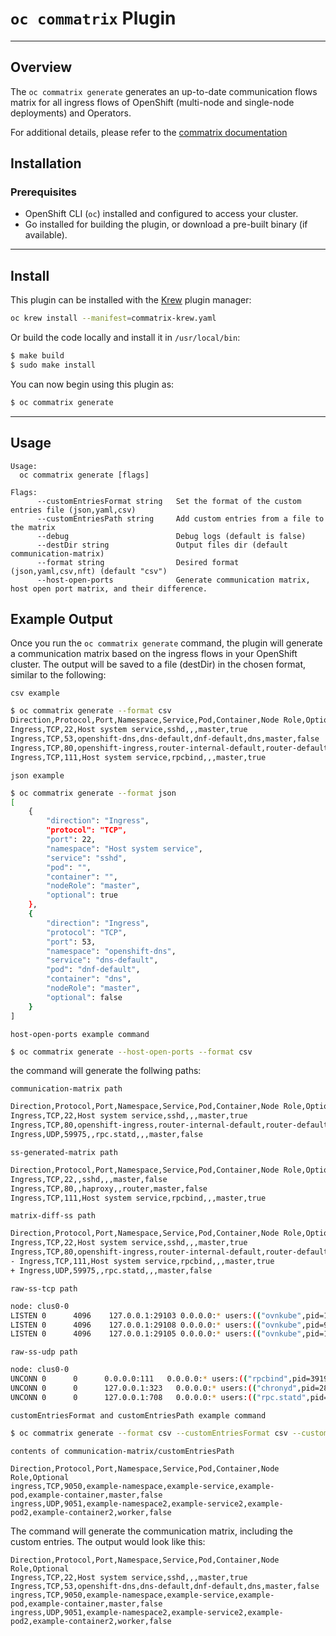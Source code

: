 # `oc commatrix` Plugin
---

## Overview

The `oc commatrix generate` generates an up-to-date communication flows matrix for all ingress flows of OpenShift (multi-node and single-node deployments) and Operators.

For additional details, please refer to the [commatrix documentation](https://github.com/openshift-kni/commatrix/blob/main/README.md)


## Installation

### Prerequisites

- OpenShift CLI (`oc`) installed and configured to access your cluster.
- Go installed for building the plugin, or download a pre-built binary (if available).

---

## Install
This plugin can be installed with the [Krew](https://sigs.k8s.io/krew) plugin manager:

```sh
oc krew install --manifest=commatrix-krew.yaml
```

Or build the code locally and install it in `/usr/local/bin`:
```sh
$ make build
$ sudo make install
```

You can now begin using this plugin as:
```sh
$ oc commatrix generate
```

---

## Usage
```
Usage:
  oc commatrix generate [flags]

Flags:
      --customEntriesFormat string   Set the format of the custom entries file (json,yaml,csv)
      --customEntriesPath string     Add custom entries from a file to the matrix
      --debug                        Debug logs (default is false)
      --destDir string               Output files dir (default communication-matrix)
      --format string                Desired format (json,yaml,csv,nft) (default "csv")
      --host-open-ports              Generate communication matrix, host open port matrix, and their difference.
  ```


## Example Output

Once you run the `oc commatrix generate` command, the plugin will
generate a communication matrix based on the ingress flows in your
OpenShift cluster. The output will be saved to a file (destDir) in the chosen format,
similar to the following:

`csv example`
```sh
$ oc commatrix generate --format csv
Direction,Protocol,Port,Namespace,Service,Pod,Container,Node Role,Optional
Ingress,TCP,22,Host system service,sshd,,,master,true
Ingress,TCP,53,openshift-dns,dns-default,dnf-default,dns,master,false
Ingress,TCP,80,openshift-ingress,router-internal-default,router-default,router,master,false
Ingress,TCP,111,Host system service,rpcbind,,,master,true
```

`json example`
```sh
$ oc commatrix generate --format json
[
    {
        "direction": "Ingress",
        "protocol": "TCP",
        "port": 22,
        "namespace": "Host system service",
        "service": "sshd",
        "pod": "",
        "container": "",
        "nodeRole": "master",
        "optional": true
    },
    {
        "direction": "Ingress",
        "protocol": "TCP",
        "port": 53,
        "namespace": "openshift-dns",
        "service": "dns-default",
        "pod": "dnf-default",
        "container": "dns",
        "nodeRole": "master",
        "optional": false
    }
]
```

`host-open-ports example command`
```sh
$ oc commatrix generate --host-open-ports --format csv
```

the command will generate the follwing paths:

`communication-matrix path`

```sh
Direction,Protocol,Port,Namespace,Service,Pod,Container,Node Role,Optional
Ingress,TCP,22,Host system service,sshd,,,master,true
Ingress,TCP,80,openshift-ingress,router-internal-default,router-default,router,master,false
Ingress,UDP,59975,,rpc.statd,,,master,false
```

`ss-generated-matrix path`

```sh
Direction,Protocol,Port,Namespace,Service,Pod,Container,Node Role,Optional
Ingress,TCP,22,,sshd,,,master,false
Ingress,TCP,80,,haproxy,,router,master,false
Ingress,TCP,111,Host system service,rpcbind,,,master,true
```

`matrix-diff-ss path`

```sh
Direction,Protocol,Port,Namespace,Service,Pod,Container,Node Role,Optional
Ingress,TCP,22,Host system service,sshd,,,master,true
Ingress,TCP,80,openshift-ingress,router-internal-default,router-default,router,master,false
- Ingress,TCP,111,Host system service,rpcbind,,,master,true
+ Ingress,UDP,59975,,rpc.statd,,,master,false
```

`raw-ss-tcp path`

```sh
node: clus0-0
LISTEN 0      4096    127.0.0.1:29103 0.0.0.0:* users:(("ovnkube",pid=10913,fd=8))
LISTEN 0      4096    127.0.0.1:29108 0.0.0.0:* users:(("ovnkube",pid=9764,fd=3))
LISTEN 0      4096    127.0.0.1:29105 0.0.0.0:* users:(("ovnkube",pid=10913,fd=7))
```

`raw-ss-udp path`

```sh
node: clus0-0
UNCONN 0      0      0.0.0.0:111   0.0.0.0:* users:(("rpcbind",pid=3919,fd=5),("systemd",pid=1,fd=169))
UNCONN 0      0      127.0.0.1:323   0.0.0.0:* users:(("chronyd",pid=2805,fd=5))
UNCONN 0      0      127.0.0.1:708   0.0.0.0:* users:(("rpc.statd",pid=3922,fd=8))
```

`customEntriesFormat and customEntriesPath example command`
```sh
$ oc commatrix generate --format csv --customEntriesFormat csv --customEntriesPath "communication-matrix/customEntriesPath"
```

`contents of communication-matrix/customEntriesPath`

```
Direction,Protocol,Port,Namespace,Service,Pod,Container,Node Role,Optional
ingress,TCP,9050,example-namespace,example-service,example-pod,example-container,master,false
ingress,UDP,9051,example-namespace2,example-service2,example-pod2,example-container2,worker,false
```

The command will generate the communication matrix, including the custom entries.
The output would look like this:

```
Direction,Protocol,Port,Namespace,Service,Pod,Container,Node Role,Optional
Ingress,TCP,22,Host system service,sshd,,,master,true
Ingress,TCP,53,openshift-dns,dns-default,dnf-default,dns,master,false
ingress,TCP,9050,example-namespace,example-service,example-pod,example-container,master,false
ingress,UDP,9051,example-namespace2,example-service2,example-pod2,example-container2,worker,false
```